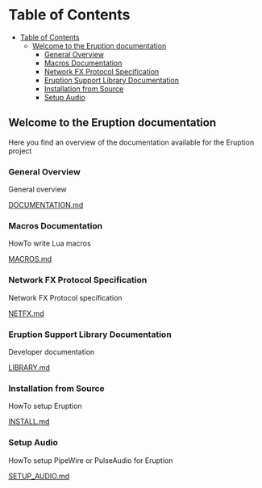 # Table of Contents

- [Table of Contents](#table-of-contents)
  - [Welcome to the Eruption documentation](#welcome-to-the-eruption-documentation)
    - [General Overview](#general-overview)
    - [Macros Documentation](#macros-documentation)
    - [Network FX Protocol Specification](#network-fx-protocol-specification)
    - [Eruption Support Library Documentation](#eruption-support-library-documentation)
    - [Installation from Source](#installation-from-source)
    - [Setup Audio](#setup-audio)

## Welcome to the Eruption documentation

Here you find an overview of the documentation available for the Eruption project

### General Overview

General overview

[DOCUMENTATION.md](DOCUMENTATION.md)

### Macros Documentation

HowTo write Lua macros

[MACROS.md](MACROS.md)

### Network FX Protocol Specification

Network FX Protocol specification

[NETFX.md](NETFX.md)

### Eruption Support Library Documentation

Developer documentation

[LIBRARY.md](LIBRARY.md)

### Installation from Source

HowTo setup Eruption

[INSTALL.md](INSTALL.md)


### Setup Audio

HowTo setup PipeWire or PulseAudio for Eruption

[SETUP_AUDIO.md](SETUP_AUDIO.md)
